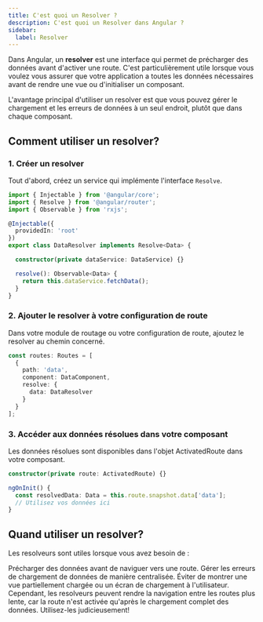 ```yaml
---
title: C'est quoi un Resolver ?
description: C'est quoi un Resolver dans Angular ?
sidebar:
  label: Resolver
---
```


Dans Angular, un **resolver** est une interface qui permet de précharger des données avant d'activer une route. C'est particulièrement utile lorsque vous voulez vous assurer que votre application a toutes les données nécessaires avant de rendre une vue ou d'initialiser un composant.

L'avantage principal d'utiliser un resolver est que vous pouvez gérer le chargement et les erreurs de données à un seul endroit, plutôt que dans chaque composant.

## Comment utiliser un resolver?

### 1. Créer un resolver

Tout d'abord, créez un service qui implémente l'interface `Resolve`.

```typescript
import { Injectable } from '@angular/core';
import { Resolve } from '@angular/router';
import { Observable } from 'rxjs';

@Injectable({
  providedIn: 'root'
})
export class DataResolver implements Resolve<Data> {

  constructor(private dataService: DataService) {}

  resolve(): Observable<Data> {
    return this.dataService.fetchData();
  }
}
```

### 2. Ajouter le resolver à votre configuration de route
Dans votre module de routage ou votre configuration de route, ajoutez le resolver au chemin concerné.

```ts
const routes: Routes = [
  {
    path: 'data',
    component: DataComponent,
    resolve: {
      data: DataResolver
    }
  }
];

```

### 3. Accéder aux données résolues dans votre composant

Les données résolues sont disponibles dans l'objet ActivatedRoute dans votre composant.

```ts
constructor(private route: ActivatedRoute) {}

ngOnInit() {
  const resolvedData: Data = this.route.snapshot.data['data'];
  // Utilisez vos données ici
}

```

## Quand utiliser un resolver?
Les resolveurs sont utiles lorsque vous avez besoin de :

Précharger des données avant de naviguer vers une route.
Gérer les erreurs de chargement de données de manière centralisée.
Éviter de montrer une vue partiellement chargée ou un écran de chargement à l'utilisateur.
Cependant, les resolveurs peuvent rendre la navigation entre les routes plus lente, car la route n'est activée qu'après le chargement complet des données. Utilisez-les judicieusement!